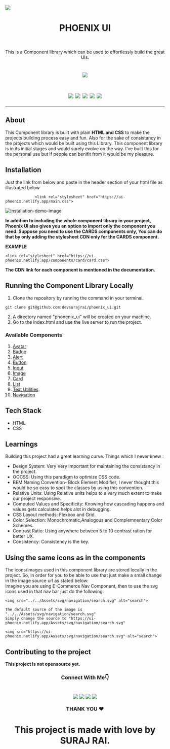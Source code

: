 
[![](https://img.shields.io/badge/PHOENIX-UI-%231DA1F2.svg?style=for-the-badge&logo=PHOENIX-UI&logoColor=white)](https://ui-phoenix.netlify.app)

<h1 align="center">PHOENIX UI</h1><br>

<p align="center">This is a Component library which can be used to effortlessly build the great UIs.<br></p>

<h1 align="center" ><img src="https://user-images.githubusercontent.com/77954411/153797027-e21095a5-c6a5-41fd-908b-7002b8328759.gif"/></h1>


<h1 align="center"><img src="https://img.shields.io/github/followers/devsurajrai?style=socialhttps://img.shields.io/github/followers/devsurajrai?style=social"> <img src="https://img.shields.io/github/issues-pr/devsurajrai/phoenix_ui">
<img src="https://img.shields.io/github/issues-pr-closed-raw/devsurajrai/phoenix_ui">
<img src="https://img.shields.io/github/last-commit/devsurajrai/phoenix_ui">
<img src="https://img.shields.io/badge/Version-V.1.0-brightgreen">
  
</h1>

<hr>

## About

This Component library is built with plain **HTML and CSS** to make the projects building process easy and fun. Also for the sake of consistancy in the projects which would be built using this Library. This component library is in its initial stages and would surely evolve on the way. I've built this for the personal use but if people can benifit from it would be my pleasure. 

## Installation
Just the link from below and paste in the header section of your html file as illustrated below
```
             <link rel="stylesheet" href="https://ui-phoenix.netlify.app/main.css">   
```
![installation-demo-image](https://user-images.githubusercontent.com/77954411/153798849-4733ffcd-1fab-4ae2-8d83-745cf7ae28bd.png)

**In addition to including the whole component library in your project, Phoenix UI also gives you an option to import only the component you need. Suppose you need to use the CARDS components only, You can do that by only adding the stylesheet CDN only for the CARDS component.**

**EXAMPLE**
```
<link rel="stylesheet" href="https://ui-phoenix.netlify.app/components/card/card.css">
```
**The CDN link for each component is mentioned in the documentation.**
## Running the Component Library Locally

1. Clone the repository by running the command in your terminal.

```
git clone git@github.com:devsurajrai/phoenix_ui.git

```
2. A directory named "phonenix_ui" will be created on your machine.
3. Go to the index.html and use the live server to run the project.
### Available Components

1. [Avatar](https://ui-phoenix.netlify.app/components/docs/docs.html)
3. [Badge](https://ui-phoenix.netlify.app/components/docs/docs.html)
4. [Alert](https://ui-phoenix.netlify.app/components/docs/docs.html)
5. [Button](https://ui-phoenix.netlify.app/components/docs/docs.html)
6. [Input](https://ui-phoenix.netlify.app/components/docs/docs.html)
7. [Image](https://ui-phoenix.netlify.app/components/docs/docs.html)
8. [Card](https://ui-phoenix.netlify.app/components/docs/docs.html)
9. [List](https://ui-phoenix.netlify.app/components/docs/docs.html)
10. [Text Utilities](https://ui-phoenix.netlify.app/components/docs/docs.html)
11. [Navigation](https://ui-phoenix.netlify.app/components/docs/docs.html) 

## Tech Stack
- HTML
- CSS

## Learnings

Building this project had a great learning curve. Things which I never knew :
 - Design System: Very Very Important for maintaining the consistancy in the project.
 - OOCSS: Using this paradigm to optimize CSS code.
 - BEM Naming Convention- Block Element Modifier, I never thought this would be so easy to spot the classes by using this convention.
 - Relative Units: Using Relative units helps to a very much extent to make our project responsive.
 - Computed Values and Specificity: Knowing how cascading happens and values gets calculated helps alot in debugging.
 - CSS Layout methods: Flexbox and Grid.
 - Color Selection: Monochromatic,Analogous and Complemnentary Color Schemes.
 - Contrast Ratio: Using anywhere between 5 to 10 contrast ration for better UX.
 - Consistency: Consistency is the key.

## Using the same icons as in the components

The icons/images used in this component library are stored locally in the project. So, in order for you to be able to use that just make a small change in the image source url as stated below:<br>
Imagine you are using E-Commerce Nav Component, then to use the svg icons used in that nav bar just do the following:
```
<img src="../../Assets/svg/navigation/search.svg" alt="search">

The default source of the image is "../../Assets/svg/navigation/search.svg"
Simply change the source to "https://ui-phoenix.netlify.app/Assets/svg/navigation/search.svg"

<img src="https://ui-phoenix.netlify.app/Assets/svg/navigation/search.svg" alt="search">

```


## Contributing to the project

<!-- 1. Do the steps (1-2) exactly as above.
2. Refer the **style-guide.css** and **utilities.css** to get the idea what pattern is followed.
3. Create a new branch as your component name from **development** branch.
4. Create the component.
5. Commit the Changes.
6. Push the changes and open a pull request.
7. Pull request will be reviewed by the maintainer and merged if found okay.

**Note: Please describe the component/changes you have made in your pull request. It would be nice if you could attach a visual example for the same.**

 -->
**This project is not opensource yet.**
<h3 align="center">Connect With Me👇</h><br><br>

[![](https://img.shields.io/badge/Instagram-E4405F?style=for-the-badge&logo=instagram&logoColor=white)](https://www.instagram.com/_surajrai_z/)
[![](https://img.shields.io/badge/LinkedIn-0077B5?style=for-the-badge&logo=linkedin&logoColor=white)](https://www.linkedin.com/in/sr3688/)
[![](https://img.shields.io/badge/Twitter-%231DA1F2.svg?style=for-the-badge&logo=Twitter&logoColor=white)](https://twitter.com/surajrai_z)
<a href="mailto:devsurajrai@gmail.com"><img src="https://img.shields.io/badge/Gmail-D14836?style=for-the-badge&logo=gmail&logoColor=white"></img></a>

THANK YOU ❤️
<h1 align="center">This project is made with love by SURAJ RAI.<h1>





